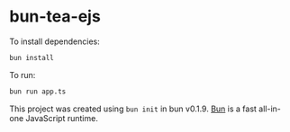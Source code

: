 # bun-tea-ejs

To install dependencies:

```bash
bun install
```

To run:

```bash
bun run app.ts
```

This project was created using `bun init` in bun v0.1.9. [Bun](https://bun.sh) is a fast all-in-one JavaScript runtime.
